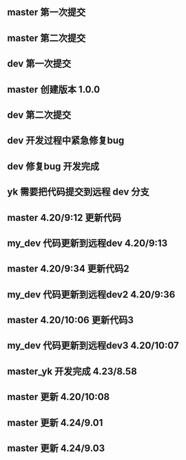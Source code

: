 ## master 第一次提交
## master 第二次提交
## dev 第一次提交
## master 创建版本 1.0.0
## dev 第二次提交
## dev 开发过程中紧急修复bug
## dev 修复bug 开发完成
## yk 需要把代码提交到远程 dev 分支
## master 4.20/9:12 更新代码
## my_dev 代码更新到远程dev 4.20/9:13
## master 4.20/9:34 更新代码2
## my_dev 代码更新到远程dev2 4.20/9:36
## master 4.20/10:06 更新代码3
## my_dev 代码更新到远程dev3 4.20/10:07
## master_yk 开发完成 4.23/8.58
## master 更新 4.20/10:08
## master 更新 4.24/9.01
## master 更新 4.24/9.03